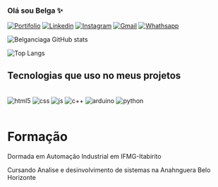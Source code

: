 ### Olá sou Belga ✨

[![Portifolio](https://img.shields.io/badge/GitHub-100000?style=for-the-badge&logo=github&logoColor=white)]()
[![Linkedin](https://img.shields.io/badge/LinkedIn-0077B5?style=for-the-badge&logo=linkedin&logoColor=white)](www.linkedin.com/in/thais-rodrigues-923ab920b)
[![Instagram](https://img.shields.io/badge/Instagram-E4405F?style=for-the-badge&logo=instagram&logoColor=white)](https://www.instagram.com/ty_rodrigues_/)
[![Gmail](https://img.shields.io/badge/Gmail-D14836?style=for-the-badge&logo=gmail&logoColor=white)](thayrodrigues0308@gmail.com)
[![Whathsapp](https://img.shields.io/badge/WhatsApp-25D366?style=for-the-badge&logo=whatsapp&logoColor=white)](https://wa.me/5531986604077)

![Belganciaga GitHub stats](https://github-readme-stats.vercel.app/api?username=Belganciaga&show_icons=true&theme=dracula)

![Top Langs](https://github-readme-stats.vercel.app/api/top-langs/?username=Belganciaga&hide_progress=false)

## Tecnologias que uso no meus projetos

<div style="display: inline_block"><br/>
<img align="center" alt="html5" src="https://img.icons8.com/?size=100&id=20909&format=png&color=000000"/>
<img align="center" alt="css" src="https://img.icons8.com/?size=100&id=7gdY5qNXaKC0&format=png&color=000000"/>
<img align="center" alt="js" src="https://img.icons8.com/?size=100&id=108784&format=png&color=000000"/>
<img align="center" alt="c++" src="https://img.icons8.com/?size=100&id=TpULddJc4gTh&format=png&color=000000"/>
<img align="center" alt="arduino" src="https://img.icons8.com/?size=100&id=13444&format=png&color=000000"/>
<img align="center" alt="python" src="https://img.icons8.com/?size=100&id=13441&format=png&color=000000"/>
</div><br/>

# Formação
Dormada em Automação Industrial em IFMG-Itabirito

Cursando Analise e desinvolvimento de sistemas na Anahnguera Belo Horizonte

